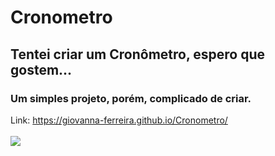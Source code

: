 # Cronometro

## Tentei criar um Cronômetro, espero que gostem...
### Um simples projeto, porém, complicado de criar.<br>
Link: https://giovanna-ferreira.github.io/Cronometro/ <br>
<br> <a href="https://giovanna-ferreira.github.io/Cronometro/" target="_blank"><img src="https://cdn.discordapp.com/attachments/892020077145231420/903300330136170566/unknown.png"></a>
